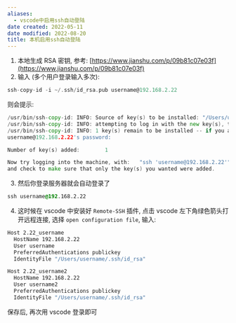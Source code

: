 ```yaml
---
aliases:
  - vscode中启用ssh自动登陆
date created: 2022-05-11
date modified: 2022-08-20
title: 本机启用ssh自动登陆
---
```


1. 本地生成 RSA 密钥, 参考: [https://www.jianshu.com/p/09b81c07e03f](https://www.jianshu.com/p/09b81c07e03f)
2. 输入 (多个用户登录输入多次):

```objectivec
ssh-copy-id -i ~/.ssh/id_rsa.pub username@192.168.2.22
```

则会提示:

```go
/usr/bin/ssh-copy-id: INFO: Source of key(s) to be installed: "/Users/username/.ssh/id_rsa.pub"
/usr/bin/ssh-copy-id: INFO: attempting to log in with the new key(s), to filter out any that are already installed
/usr/bin/ssh-copy-id: INFO: 1 key(s) remain to be installed -- if you are prompted now it is to install the new keys
username@192.168.2.22's password: 

Number of key(s) added:        1

Now try logging into the machine, with:   "ssh 'username@192.168.2.22'"
and check to make sure that only the key(s) you wanted were added.
```

3. 然后你登录服务器就会自动登录了

```css
ssh username@192.168.2.22
```

4. 这时候在 vscode 中安装好 `Remote-SSH` 插件, 点击 vscode 左下角绿色箭头打开远程连接, 选择 `open configuration file`, 输入:

```bash
Host 2.22_username
  HostName 192.168.2.22
  User username
  PreferredAuthentications publickey
  IdentityFile "/Users/username/.ssh/id_rsa"

Host 2.22_username2
  HostName 192.168.2.22
  User username2
  PreferredAuthentications publickey
  IdentityFile "/Users/username/.ssh/id_rsa"
```

保存后, 再次用 vscode 登录即可
